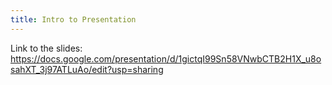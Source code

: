 ```yaml
---
title: Intro to Presentation
---
```


Link to the slides: https://docs.google.com/presentation/d/1gictqI99Sn58VNwbCTB2H1X_u8osahXT_3j97ATLuAo/edit?usp=sharing